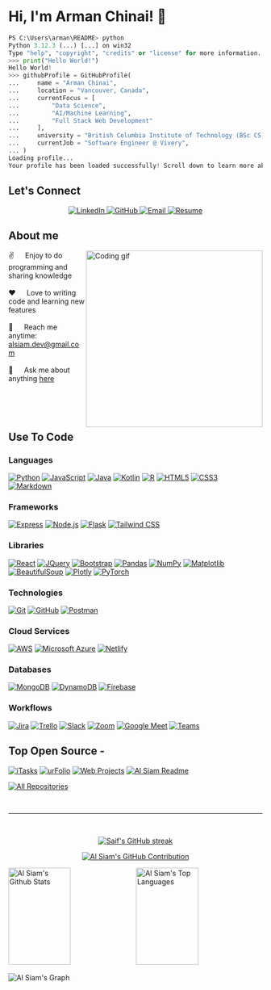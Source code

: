 <!--
**ChinaiArman/ChinaiArman** is a ✨ _special_ ✨ repository because its `README.md` (this file) appears on your GitHub profile.

Here are some ideas to get you started:

- 🔭 I’m currently working on ...
- 🌱 I’m currently learning ...
- 👯 I’m looking to collaborate on ...
- 🤔 I’m looking for help with ...
- 💬 Ask me about ...
- 📫 How to reach me: ...
- 😄 Pronouns: ...
- ⚡ Fun fact: ...
-->

<!-- TEMPLATE -->
<!-- Intro  -->
<!-- <h3 align="left">
    <samp>
        PS C:\Users\arman\README > python
        <br>
        Python 3.12.3 (...) [...] on win32
        <br>
        Type "help", "copyright", "credits" or "license" for more information.
        <br>
        &gt;&gt;&gt;
        <span style="color: #90ee90">print</span>(<span style="color: #FFB6C1">"Hello World!"</span>)
        <br>
        Hello World!
        <br>
        &gt;&gt;&gt;
        githubProfile = <span style="color: #ADD8E6">GitHubProfile</span>(
        <br>
        ...    <span style="color: #FFA500">name</span> = (<span style="color: #FFB6C1">"Arman Chinai"</span>)
        <br>
        ...   <span style="color: #FFA500">location</span> = (<span style="color: #FFB6C1">"Vancouver, Canada"</span>)
        <br>
        ... )
        <br>
        Loading profile...
        <br>
        Your profile has been loaded successfully! Scroll down to learn more about me.
    </samp>
</h3> -->
# Hi, I'm Arman Chinai! 👋

```python
PS C:\Users\arman\README> python
Python 3.12.3 (...) [...] on win32
Type "help", "copyright", "credits" or "license" for more information.
>>> print("Hello World!")
Hello World!
>>> githubProfile = GitHubProfile(
...     name = "Arman Chinai",
...     location = "Vancouver, Canada",
...     currentFocus = [
...         "Data Science",
...         "AI/Machine Learning",
...         "Full Stack Web Development"
...     ],
...     university = "British Columbia Institute of Technology (BSc CS)",
...     currentJob = "Software Engineer @ Vivery",
... )
Loading profile...
Your profile has been loaded successfully! Scroll down to learn more about me.
```

<!-- SOCIALS -->
## Let's Connect
<!-- Align Center -->
<p align="center">
    <!-- LinkedIn -->
    <a href="https://www.linkedin.com/in/armanchinai/">
        <img src="https://img.shields.io/badge/LinkedIn-0077B5?style=for-the-badge&logo=linkedin&logoColor=white" alt="LinkedIn">
    </a>
    <!-- GitHub -->
    <a href="https://www.github.com/ChinaiArman">
        <img src="https://img.shields.io/badge/GitHub-181717?style=for-the-badge&logo=github&logoColor=white" alt="GitHub">
    </a>
    <!-- Email -->
    <a href="mailto:chinaiarman@gmail.com">
        <img src="https://img.shields.io/badge/Email-D14836?style=for-the-badge&logo=gmail&logoColor=white" alt="Email">
    </a>
    <!-- Resume -->
    <a href="" target="_blank">
        <img src="https://img.shields.io/badge/Resume-4285F4?style=for-the-badge&logo=google-drive&logoColor=white" alt="Resume">
    </a>
</p>

<!-- About Section -->
## About me

<p>
 <img align="right" width="350" src="/assets/programmer.gif" alt="Coding gif" />
  
 ✌️ &emsp; Enjoy to do programming and sharing knowledge <br/><br/>
 ❤️ &emsp; Love to writing code and learning new features<br/><br/>
 📧 &emsp; Reach me anytime: <alsiam.dev@gmail.com><br/><br/>
 💬 &emsp; Ask me about anything [here](https://github.com/alsiam/alsiam/issues)

</p>

<br/>
<br/>
<br/>

## Use To Code

### Languages

[![Python](https://img.shields.io/badge/-Python-3776AB?style=for-the-badge&logo=python&logoColor=white)](https://www.python.org/)
[![JavaScript](https://img.shields.io/badge/-JavaScript-F7DF1E?style=for-the-badge&logo=javascript&logoColor=black)](https://www.javascript.com/)
[![Java](https://img.shields.io/badge/java-%23ED8B00.svg?style=for-the-badge&logo=openjdk&logoColor=white)](<https://www.java.com/>)
[![Kotlin](https://img.shields.io/badge/-Kotlin-0095D5?style=for-the-badge&logo=kotlin&logoColor=white)](https://kotlinlang.org/)
[![R](https://img.shields.io/badge/-R-276DC3?style=for-the-badge&logo=r&logoColor=white)](https://www.r-project.org/)
[![HTML5](https://img.shields.io/badge/-HTML5-E34F26?style=for-the-badge&logo=html5&logoColor=white)](https://developer.mozilla.org/en-US/docs/Web/Guide/HTML/HTML5)
[![CSS3](https://img.shields.io/badge/-CSS3-1572B6?style=for-the-badge&logo=css3&logoColor=white)](https://developer.mozilla.org/en-US/docs/Web/CSS)
[![Markdown](https://img.shields.io/badge/-Markdown-000000?style=for-the-badge&logo=markdown&logoColor=white)](https://www.markdownguide.org/)

### Frameworks

[![Express](https://img.shields.io/badge/express.js-%23404d59.svg?style=for-the-badge&logo=express&logoColor=%2361DAFB)](https://expressjs.com/)
[![Node.js](https://img.shields.io/badge/-Node.js-339933?style=for-the-badge&logo=node.js&logoColor=white)](https://nodejs.org/)
[![Flask](https://img.shields.io/badge/-Flask-000000?style=for-the-badge&logo=flask&logoColor=white)](https://flask.palletsprojects.com/)
[![Tailwind CSS](https://img.shields.io/badge/-Tailwind_CSS-38B2AC?style=for-the-badge&logo=tailwind-css&logoColor=white)](https://tailwindcss.com/)

### Libraries

[![React](https://img.shields.io/badge/-React-61DAFB?style=for-the-badge&logo=react&logoColor=white)](https://reactjs.org/)
[![JQuery](https://img.shields.io/badge/-JQuery-0769AD?style=for-the-badge&logo=jquery&logoColor=white)](https://jquery.com/)
[![Bootstrap](https://img.shields.io/badge/-Bootstrap-7952B3?style=for-the-badge&logo=bootstrap&logoColor=white)](https://getbootstrap.com/)
[![Pandas](https://img.shields.io/badge/-Pandas-150458?style=for-the-badge&logo=pandas&logoColor=white)](https://pandas.pydata.org/)
[![NumPy](https://img.shields.io/badge/-NumPy-013243?style=for-the-badge&logo=numpy&logoColor=white)](https://numpy.org/)
[![Matplotlib](https://img.shields.io/badge/-Matplotlib-11557C?style=for-the-badge&logo=matplotlib&logoColor=white)](https://matplotlib.org/)
[![BeautifulSoup](https://img.shields.io/badge/-BeautifulSoup-311C87?style=for-the-badge&logo=beautifulsoup&logoColor=white)](https://www.crummy.com/software/BeautifulSoup/bs4/doc/)
[![Plotly](https://img.shields.io/badge/-Plotly-3F4F75?style=for-the-badge&logo=plotly&logoColor=white)](https://plotly.com/)
[![PyTorch](https://img.shields.io/badge/-PyTorch-EE4C2C?style=for-the-badge&logo=pytorch&logoColor=white)](https://pytorch.org/)

### Technologies

[![Git](https://img.shields.io/badge/-Git-F05032?style=for-the-badge&logo=git&logoColor=white)](https://git-scm.com/)
[![GitHub](https://img.shields.io/badge/-GitHub-181717?style=for-the-badge&logo=github&logoColor=white)](https://github.com/)
[![Postman](https://img.shields.io/badge/-Postman-FF6C37?style=for-the-badge&logo=postman&logoColor=white)](https://www.postman.com/)

### Cloud Services

[![AWS](https://img.shields.io/badge/-AWS-232F3E?style=for-the-badge&logo=amazon-aws&logoColor=white)](https://aws.amazon.com/)
[![Microsoft Azure](https://img.shields.io/badge/-Microsoft_Azure-0089D6?style=for-the-badge&logo=microsoft-azure&logoColor=white)](https://azure.microsoft.com/)
[![Netlify](https://img.shields.io/badge/-Netlify-00C7B7?style=for-the-badge&logo=netlify&logoColor=white)](https://www.netlify.com/)

### Databases

[![MongoDB](https://img.shields.io/badge/-MongoDB-47A248?style=for-the-badge&logo=mongodb&logoColor=white)](https://www.mongodb.com/)
[![DynamoDB](https://img.shields.io/badge/-DynamoDB-4053D6?style=for-the-badge&logo=amazon-dynamodb&logoColor=white)](https://aws.amazon.com/dynamodb/)
[![Firebase](https://img.shields.io/badge/-Firebase-FFCA28?style=for-the-badge&logo=firebase&logoColor=white)](https://firebase.google.com/)

### Workflows

[![Jira](https://img.shields.io/badge/-Jira-0052CC?style=for-the-badge&logo=jira&logoColor=white)](https://www.atlassian.com/software/jira)
[![Trello](https://img.shields.io/badge/-Trello-0079BF?style=for-the-badge&logo=trello&logoColor=white)](https://trello.com/)
[![Slack](https://img.shields.io/badge/-Slack-4A154B?style=for-the-badge&logo=slack&logoColor=white)](https://slack.com/)
[![Zoom](https://img.shields.io/badge/-Zoom-2D8CFF?style=for-the-badge&logo=zoom&logoColor=white)](https://zoom.us/)
[![Google Meet](https://img.shields.io/badge/-Google_Meet-32A350?style=for-the-badge&logo=google-meet&logoColor=white)](https://meet.google.com/)
[![Teams](https://img.shields.io/badge/-Teams-6264A7?style=for-the-badge&logo=microsoft-teams&logoColor=white)](https://www.microsoft.com/en-ca/microsoft-365/microsoft-teams/group-chat-software)

## Top Open Source -

[![iTasks](https://github-readme-stats.vercel.app/api/pin/?username=alsiam&repo=itasks&border_color=7F3FBF&bg_color=0D1117&title_color=C9D1D9&text_color=8B949E&icon_color=7F3FBF)](https://github.com/alsiam/itasks)
[![urFolio](https://github-readme-stats.vercel.app/api/pin/?username=alsiam&repo=urfolio&border_color=7F3FBF&bg_color=0D1117&title_color=C9D1D9&text_color=8B949E&icon_color=7F3FBF)](https://github.com/alsiam/urfolio)
[![Web Projects](https://github-readme-stats.vercel.app/api/pin/?username=alsiam&repo=web-projects&border_color=7F3FBF&bg_color=0D1117&title_color=C9D1D9&text_color=8B949E&icon_color=7F3FBF)](https://github.com/alsiam/web-projects)
[![Al Siam Readme](https://github-readme-stats.vercel.app/api/pin/?username=alsiam&repo=alsiam&border_color=7F3FBF&bg_color=0D1117&title_color=C9D1D9&text_color=8B949E&icon_color=7F3FBF)](https://github.com/alsiam/alsiam)

<p align="left">
  <a href="https://github.com/alsiam?tab=repositories" target="_blank"><img alt="All Repositories" title="All Repositories" src="https://img.shields.io/badge/-All%20Repos-2962FF?style=for-the-badge&logo=koding&logoColor=white"/></a>
</p>

<br/>
<hr/>
<br/>

<p align="center">
  <a href="https://github.com/alsiam">
    <img src="https://github-readme-streak-stats.herokuapp.com/?user=alsiam&theme=radical&border=7F3FBF&background=0D1117" alt="Saif's GitHub streak"/>
  </a>
</p>

<p align="center">
  <a href="https://github.com/alsiam">
    <img src="https://github-profile-summary-cards.vercel.app/api/cards/profile-details?username=alsiam&theme=radical" alt="Al Siam's GitHub Contribution"/>
  </a>
</p>

<a>
    <a href="https://github.com/alsiam"><img alt="Al Siam's Github Stats" src="https://denvercoder1-github-readme-stats.vercel.app/api?username=alsiam&show_icons=true&count_private=true&theme=react&border_color=7F3FBF&bg_color=0D1117&title_color=F85D7F&icon_color=F8D866" height="192px" width="49.5%"/></a>
  <a href="https://github.com/alsiam"><img alt="Al Siam's Top Languages" src="https://denvercoder1-github-readme-stats.vercel.app/api/top-langs/?username=alsiam&langs_count=8&layout=compact&theme=react&border_color=7F3FBF&bg_color=0D1117&title_color=F85D7F&icon_color=F8D866" height="192px" width="49.5%"/></a>
  <br/>
</a>

![Al Siam's Graph](https://github-readme-activity-graph.vercel.app/graph?username=alsiam&custom_title=Al%20Siam's%20GitHub%20Activity%20Graph&bg_color=0D1117&color=7F3FBF&line=7F3FBF&point=7F3FBF&area_color=FFFFFF&title_color=FFFFFF&area=true)
